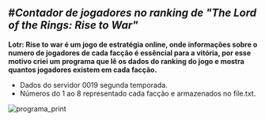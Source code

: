 #__*Contador de jogadores no ranking de "The Lord of the Rings: Rise to War"*__
 ---
**Lotr: Rise to war é um jogo de estratégia online, onde informações sobre o numero de jogadores de cada facção é essêncial para a vitória, por esse motivo criei um programa que lê os dados do ranking do jogo e mostra quantos jogadores existem em cada facção.**

* Dados do servidor 0019 segunda temporada.
* Números do 1 ao 8 representado cada facção e armazenados no file.txt.

![programa_print](https://user-images.githubusercontent.com/45022693/146447377-f23ca477-d0e8-4bce-b329-61e93ce9b917.png)
